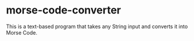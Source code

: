 # morse-code-converter
This is a text-based program that takes any String input and converts it into Morse Code.
